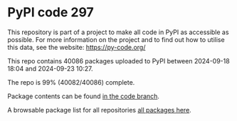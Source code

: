 # PyPI code 297

This repository is part of a project to make all code in PyPI as accessible as possible. For more information 
on the project and to find out how to utilise this data, see the website: https://py-code.org/

This repo contains 40086 packages uploaded to PyPI between 
2024-09-18 18:04 and 2024-09-23 10:27.

The repo is 99% (40082/40086) complete.

Package contents can be found [in the code branch](https://github.com/pypi-data/pypi-mirror-297/tree/code/packages).

A browsable package list for all repositories [all packages here](https://py-code.org/repositories/pypi-mirror-297).


